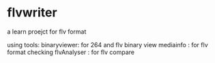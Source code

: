 # flvwriter
a learn proejct for flv format

using tools:
              binaryviewer: for 264 and flv binary view 
	      mediainfo   : for flv format checking
              flvAnalyser : for flv compare  
